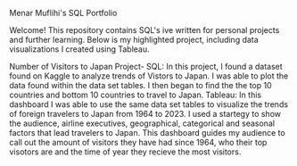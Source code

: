 Menar Muflihi's SQL Portfolio

Welcome! This repository contains SQL's ive written for personal projects and further learning. Below is my highlighted project, including data visualizations I created using Tableau. 

Number of Visitors to Japan Project- []([url](https://github.com/muflihim/SQL-Portfolio/blob/main/Number%20of%20Visitors%20to%20Japan))
SQL: In this project, I found a dataset found on Kaggle to analyze trends of Vistors to Japan. I was able to plot the data found within the data set tables. I then began to find the the top 10 countries and bottom 10 countries to travel to Japan. 
Tableau: In this dashboard I was able to use the same data set tables to visualize the trends of foreign travelers to Japan from 1964 to 2023. I used a startegy to show the audience, airline executives, geographical, categorical and seasonal factors that lead travelers to Japan. This dashboard guides my audience to call out the amount of visitors they have had since 1964, who their top visotors are and the time of year they recieve the most visitors. 



